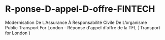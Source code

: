 # R-ponse-D-appel-D-offre-FINTECH
Modernisation De L'Assurance À Responsabilité Civile De L’organisme Public Transport For London - Réponse d'appel d'offre de la TFL ( Transport for London )
